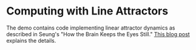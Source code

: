 # Computing with Line Attractors
The demo contains code implementing linear attractor dynamics as described in Seung's "How the Brain Keeps the Eyes Still." [This blog post](https://sinatootoonian.com/index.php/2025/08/26/computing-with-line-attractors/) explains the details.


